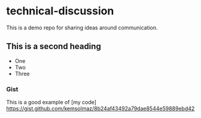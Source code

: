 # technical-discussion
This is a demo repo for sharing ideas around communication. 
## This is a second heading

* One
* Two
* Three

### Gist 

This is a good example of [my code] https://gist.github.com/kemsolmaz/8b24af43492a79dae8544e59889ebd42

